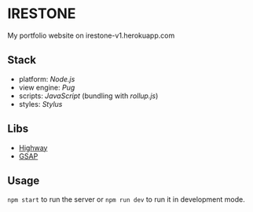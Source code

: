 # IRESTONE

My portfolio website on irestone-v1.herokuapp.com

## Stack

- platform: *Node.js*
- view engine: *Pug*
- scripts: *JavaScript* (bundling with *rollup.js*)
- styles: *Stylus*

## Libs

- [Highway](https://highway.js.org/)
- [GSAP](https://greensock.com/gsap/)

## Usage

`npm start` to run the server or `npm run dev` to run it in development mode.
